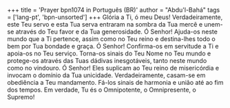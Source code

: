 +++
title = 'Prayer bpn1074 in Português (BR)'
author = "Abdu'l-Bahá"
tags = ['lang-pt', 'bpn-unsorted']
+++
Glória a Ti, ó meu Deus! Verdadeiramente, este Teu servo e esta Tua serva entraram na sombra da Tua mercê e unem-se através do Teu favor e da Tua generosidade. Ó Senhor! Ajuda-os neste mundo que a Ti pertence, assim como no Teu reino e destina-lhes todo o bem por Tua bondade e graça. Ó Senhor! Confirma-os em servitude a Ti e apoia-os no Teu serviço. Torna-os sinais do Teu Nome no Teu mundo e protege-os através das Tuas dádivas inesgotáveis, tanto neste mundo como no vindouro. Ó Senhor! Eles suplicam ao Teu reino de misericórdia e invocam o domínio da Tua unicidade. Verdadeiramente, casam-se em obediência a Teu mandamento. Fá-los sinais de harmonia e união até ao fim dos tempos. Em verdade, Tu és o Omnipotente, o Omnipresente, o Supremo!
